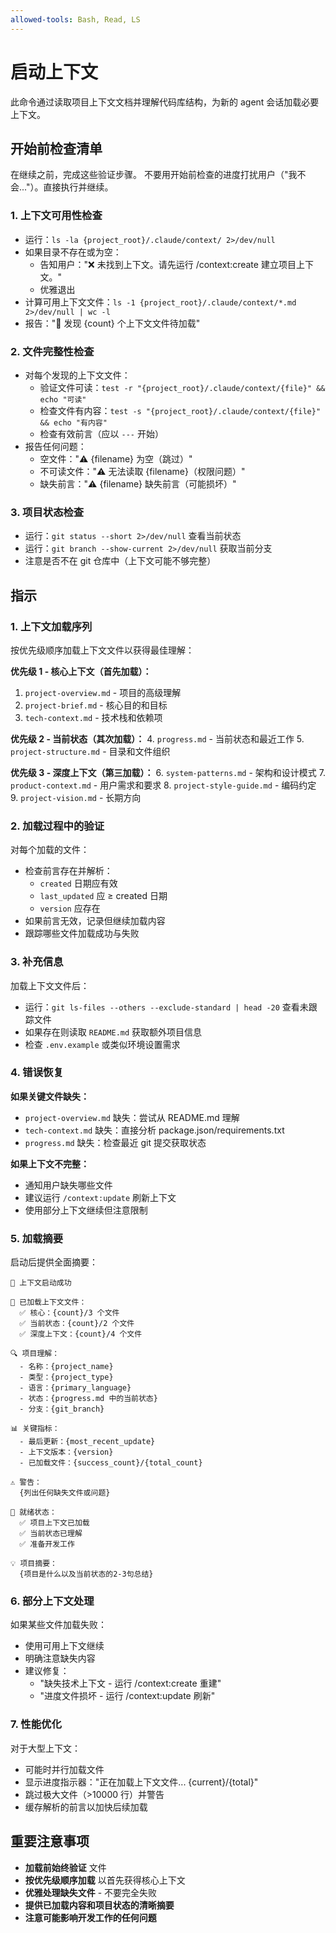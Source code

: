 ```yaml
---
allowed-tools: Bash, Read, LS
---
```


# 启动上下文

此命令通过读取项目上下文文档并理解代码库结构，为新的 agent 会话加载必要上下文。

## 开始前检查清单

在继续之前，完成这些验证步骤。
不要用开始前检查的进度打扰用户（"我不会..."）。直接执行并继续。

### 1. 上下文可用性检查
- 运行：`ls -la {project_root}/.claude/context/ 2>/dev/null`
- 如果目录不存在或为空：
  - 告知用户："❌ 未找到上下文。请先运行 /context:create 建立项目上下文。"
  - 优雅退出
- 计算可用上下文文件：`ls -1 {project_root}/.claude/context/*.md 2>/dev/null | wc -l`
- 报告："📁 发现 {count} 个上下文文件待加载"

### 2. 文件完整性检查
- 对每个发现的上下文文件：
  - 验证文件可读：`test -r "{project_root}/.claude/context/{file}" && echo "可读"`
  - 检查文件有内容：`test -s "{project_root}/.claude/context/{file}" && echo "有内容"`
  - 检查有效前言（应以 `---` 开始）
- 报告任何问题：
  - 空文件："⚠️ {filename} 为空（跳过）"
  - 不可读文件："⚠️ 无法读取 {filename}（权限问题）"
  - 缺失前言："⚠️ {filename} 缺失前言（可能损坏）"

### 3. 项目状态检查
- 运行：`git status --short 2>/dev/null` 查看当前状态
- 运行：`git branch --show-current 2>/dev/null` 获取当前分支
- 注意是否不在 git 仓库中（上下文可能不够完整）

## 指示

### 1. 上下文加载序列

按优先级顺序加载上下文文件以获得最佳理解：

**优先级 1 - 核心上下文（首先加载）：**
1. `project-overview.md` - 项目的高级理解
2. `project-brief.md` - 核心目的和目标
3. `tech-context.md` - 技术栈和依赖项

**优先级 2 - 当前状态（其次加载）：**
4. `progress.md` - 当前状态和最近工作
5. `project-structure.md` - 目录和文件组织

**优先级 3 - 深度上下文（第三加载）：**
6. `system-patterns.md` - 架构和设计模式
7. `product-context.md` - 用户需求和要求
8. `project-style-guide.md` - 编码约定
9. `project-vision.md` - 长期方向

### 2. 加载过程中的验证

对每个加载的文件：
- 检查前言存在并解析：
  - `created` 日期应有效
  - `last_updated` 应 ≥ created 日期
  - `version` 应存在
- 如果前言无效，记录但继续加载内容
- 跟踪哪些文件加载成功与失败

### 3. 补充信息

加载上下文文件后：
- 运行：`git ls-files --others --exclude-standard | head -20` 查看未跟踪文件
- 如果存在则读取 `README.md` 获取额外项目信息
- 检查 `.env.example` 或类似环境设置需求

### 4. 错误恢复

**如果关键文件缺失：**
- `project-overview.md` 缺失：尝试从 README.md 理解
- `tech-context.md` 缺失：直接分析 package.json/requirements.txt
- `progress.md` 缺失：检查最近 git 提交获取状态

**如果上下文不完整：**
- 通知用户缺失哪些文件
- 建议运行 `/context:update` 刷新上下文
- 使用部分上下文继续但注意限制

### 5. 加载摘要

启动后提供全面摘要：

```
🧠 上下文启动成功

📖 已加载上下文文件：
  ✅ 核心：{count}/3 个文件
  ✅ 当前状态：{count}/2 个文件
  ✅ 深度上下文：{count}/4 个文件

🔍 项目理解：
  - 名称：{project_name}
  - 类型：{project_type}
  - 语言：{primary_language}
  - 状态：{progress.md 中的当前状态}
  - 分支：{git_branch}

📊 关键指标：
  - 最后更新：{most_recent_update}
  - 上下文版本：{version}
  - 已加载文件：{success_count}/{total_count}

⚠️ 警告：
  {列出任何缺失文件或问题}

🎯 就绪状态：
  ✅ 项目上下文已加载
  ✅ 当前状态已理解
  ✅ 准备开发工作

💡 项目摘要：
  {项目是什么以及当前状态的2-3句总结}
```

### 6. 部分上下文处理

如果某些文件加载失败：
- 使用可用上下文继续
- 明确注意缺失内容
- 建议修复：
  - "缺失技术上下文 - 运行 /context:create 重建"
  - "进度文件损坏 - 运行 /context:update 刷新"

### 7. 性能优化

对于大型上下文：
- 可能时并行加载文件
- 显示进度指示器："正在加载上下文文件... {current}/{total}"
- 跳过极大文件（>10000 行）并警告
- 缓存解析的前言以加快后续加载

## 重要注意事项

- **加载前始终验证** 文件
- **按优先级顺序加载** 以首先获得核心上下文
- **优雅处理缺失文件** - 不要完全失败
- **提供已加载内容和项目状态的清晰摘要**
- **注意可能影响开发工作的任何问题**
